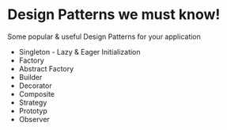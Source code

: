 # Design Patterns we must know!
 Some popular & useful Design Patterns for your application <br/>
 * Singleton - Lazy & Eager Initialization
 * Factory
 * Abstract Factory
 * Builder
 * Decorator
 * Composite
 * Strategy
 * Prototyp
 * Observer
